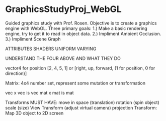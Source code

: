 # GraphicsStudyProj_WebGL
Guided graphics study with Prof. Rosen. Objective is to create a graphics engine with WebGL. Three primary goals: 
1.) Make a basic rendering engine, try to get it to read in object data. 
2.) Impliment Ambient Occlusion. 3.) Impliment Scene Graph 


ATTRIBUTES
SHADERS
UNIFORM
VARYING

UNDERSTAND THE FOUR ABOVE AND WHAT THEY DO


vector4 for position [2, 4, 5, 1] or [right, up, forward, (1 for position, 0 for direction)]

Matrix: 4x4 number set, represent some mutation or transformation

vec x vec is vec
mat x mat is mat


Transforms MUST HAVE:
    move in space (translation)
    rotation (spin object)
    scale (size)
    View Transform (adjust virtual camera)
    projection Transform: Map 3D object to 2D screen
